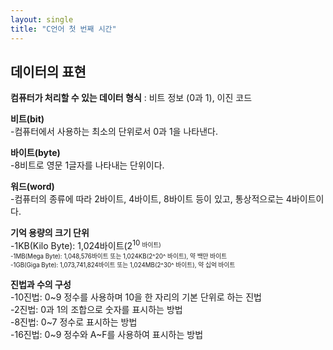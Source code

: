 ```yaml
---
layout: single
title: "C언어 첫 번째 시간"
---
```


데이터의 표현
---
__컴퓨터가 처리할 수 있는 데이터 형식__ : 비트 정보 (0과 1), 이진 코드  

__비트(bit)__  
-컴퓨터에서 사용하는 최소의 단위로서 0과 1을 나타낸다.  

__바이트(byte)__  
-8비트로 영문 1글자를 나타내는 단위이다.  

__워드(word)__  
-컴퓨터의 종류에 따라 2바이트, 4바이트, 8바이트 등이 있고, 통상적으로는 4바이트이다.  

__기억 용량의 크기 단위__   
-1KB(Kilo Byte): 1,024바이트(2<sup>10 <sub>바이트)   
-1MB(Mega Byte): 1,048,576바이트 또는 1,024KB(2^20^ 바이트), 약 백만 바이트   
-1GB(Giga Byte): 1,073,741,824바이트 또는 1,024MB(2^30^ 바이트), 약 십억 바이트   

__진법과 수의 구성__   
-10진법: 0~9 정수를 사용하며 10을 한 자리의 기본 단위로 하는 진법   
-2진법: 0과 1의 조합으로 숫자를 표시하는 방법   
-8진법: 0~7 정수로 표시하는 방법   
-16진법: 0~9 정수와 A~F를 사용하여 표시하는 방법   

